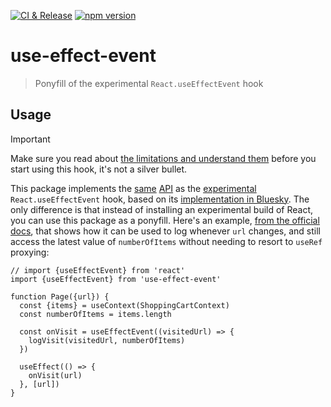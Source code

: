 [![CI & Release](https://github.com/sanity-io/use-effect-event/actions/workflows/ci.yml/badge.svg?event=push)](https://github.com/sanity-io/use-effect-event/actions/workflows/ci.yml) [![npm version](https://img.shields.io/npm/v/use-effect-event.svg)](https://www.npmjs.com/package/use-effect-event)

# use-effect-event

> Ponyfill of the experimental `React.useEffectEvent` hook

## Usage

> [!IMPORTANT]
> Make sure you read about [the limitations and understand them](https://react.dev/learn/separating-events-from-effects#limitations-of-effect-events) before you start using this hook, it's not a silver bullet.

This package implements the [same](https://react.dev/learn/separating-events-from-effects#declaring-an-effect-event) [API](https://react.dev/learn/separating-events-from-effects#reading-latest-props-and-state-with-effect-events) as the [experimental](https://19.react.dev/reference/react/experimental_useEffectEvent) `React.useEffectEvent` hook, based on its [implementation in Bluesky](https://github.com/bluesky-social/social-app/blob/ce0bf867ff3b50a495d8db242a7f55371bffeadc/src/lib/hooks/useNonReactiveCallback.ts#L3-L23).
The only difference is that instead of installing an experimental build of React, you can use this package as a ponyfill. Here's an example, [from the official docs](https://react.dev/learn/separating-events-from-effects#reading-latest-props-and-state-with-effect-events), that shows how it can be used to log whenever `url` changes, and still access the latest value of `numberOfItems` without needing to resort to `useRef` proxying:

```tsx
// import {useEffectEvent} from 'react'
import {useEffectEvent} from 'use-effect-event'

function Page({url}) {
  const {items} = useContext(ShoppingCartContext)
  const numberOfItems = items.length

  const onVisit = useEffectEvent((visitedUrl) => {
    logVisit(visitedUrl, numberOfItems)
  })

  useEffect(() => {
    onVisit(url)
  }, [url])
}
```
